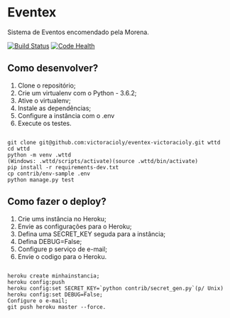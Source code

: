 # Eventex
Sistema de Eventos encomendado pela Morena.

[![Build Status](https://travis-ci.org/victoracioly/eventex-victoracioly.svg?branch=master)](https://travis-ci.org/victoracioly/eventex-victoracioly)
[![Code Health](https://landscape.io/github/victoracioly/eventex-victoracioly/master/landscape.svg?style=flat)](https://landscape.io/github/victoracioly/eventex-victoracioly/master)


## Como desenvolver?

1. Clone o repositório;
2. Crie um virtualenv com o Python - 3.6.2;
3. Ative o virtualenv;
4. Instale as dependências;
5. Configure a instância com o .env
6. Execute os testes.

``` Console

git clone git@github.com:victoracioly/eventex-victoracioly.git wttd
cd wttd
python -m venv .wttd
(Windows: .wttd/scripts/activate)(source .wttd/bin/activate)
pip install -r requirements-dev.txt
cp contrib/env-sample .env
python manage.py test
```

## Como fazer o deploy?

1. Crie ums instância no Heroku;
2. Envie as configurações para o Heroku;
3. Defina uma SECRET_KEY seguda para a instância;
4. Defina DEBUG=False;
5. Configure p serviço de e-mail;
6. Envie o codigo para o Heroku.

``` Console

heroku create minhainstancia;
heroku config:push
heroku config:set SECRET_KEY=`python contrib/secret_gen.py`(p/ Unix)
heroku config:set DEBUG=False;
Configure o e-mail;
git push heroku master --force.
```